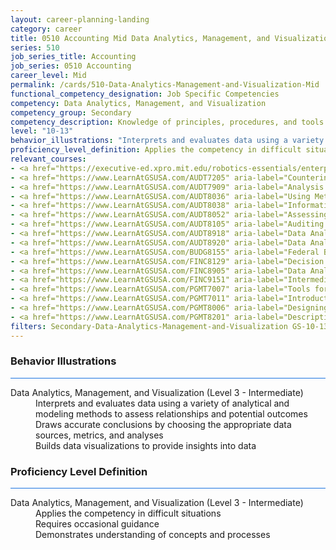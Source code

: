 ```yaml
---
layout: career-planning-landing
category: career
title: 0510 Accounting Mid Data Analytics, Management, and Visualization
series: 510
job_series_title: Accounting
job_series: 0510 Accounting
career_level: Mid
permalink: /cards/510-Data-Analytics-Management-and-Visualization-Mid
functional_competency_designation: Job Specific Competencies
competency: Data Analytics, Management, and Visualization
competency_group: Secondary
competency_description: Knowledge of principles, procedures, and tools used to manage and analyze data in order to make conclusions about that information; identifies trends and metrics from large data sets; presents data in a visually clear way to enable decision makers to identify patterns and grasp difficult concepts.
level: "10-13"
behavior_illustrations: "Interprets and evaluates data using a variety of analytical and modeling methods to assess relationships and potential outcomes ? Draws accurate conclusions by choosing the appropriate data sources, metrics, and analyses ? Builds data visualizations to provide insights into data"
proficiency_level_definition: Applies the competency in difficult situations ? Requires occasional guidance ? Demonstrates understanding of concepts and processes
relevant_courses: 
- <a href="https://executive-ed.xpro.mit.edu/robotics-essentials/enterprise/?b2c_form=true&utm_campaign=gsa&utm_source=b2b" aria-label="Digital Transformation&#58; Leading People, Data & Technology (with UC Berkeley Executive Education), Emeritus - https://executive-ed.xpro.mit.edu/robotics-essentials/enterprise/?b2c_form=true&utm_campaign=gsa&utm_source=b2b">Digital Transformation&#58; Leading People, Data & Technology (with UC Berkeley Executive Education), Emeritus</a>
- <a href="https://www.LearnAtGSUSA.com/AUDT7205" aria-label="Counterintelligence for Information Security and Protection (AUDT7200), GSU - https://www.LearnAtGSUSA.com/AUDT7205">Counterintelligence for Information Security and Protection (AUDT7200), GSU</a>
- <a href="https://www.LearnAtGSUSA.com/AUDT7909" aria-label="Analysis Techniques for Auditors (AUDT7900), GSU - https://www.LearnAtGSUSA.com/AUDT7909">Analysis Techniques for Auditors (AUDT7900), GSU</a>
- <a href="https://www.LearnAtGSUSA.com/AUDT8036" aria-label="Using Metrics to Assess Performance (AUDT8027), GSU - https://www.LearnAtGSUSA.com/AUDT8036">Using Metrics to Assess Performance (AUDT8027), GSU</a>
- <a href="https://www.LearnAtGSUSA.com/AUDT8038" aria-label="Information Systems Auditing (AUDT8029), GSU - https://www.LearnAtGSUSA.com/AUDT8038">Information Systems Auditing (AUDT8029), GSU</a>
- <a href="https://www.LearnAtGSUSA.com/AUDT8052" aria-label="Assessing the Reliability of Computer Processed Data (AUDT8043), GSU - https://www.LearnAtGSUSA.com/AUDT8052">Assessing the Reliability of Computer Processed Data (AUDT8043), GSU</a>
- <a href="https://www.LearnAtGSUSA.com/AUDT8105" aria-label="Auditing with Data Analytics (AUDT8100), GSU - https://www.LearnAtGSUSA.com/AUDT8105">Auditing with Data Analytics (AUDT8100), GSU</a>
- <a href="https://www.LearnAtGSUSA.com/AUDT8918" aria-label="Data Analytics Tools and Techniques (AUDT8913), GSU - https://www.LearnAtGSUSA.com/AUDT8918">Data Analytics Tools and Techniques (AUDT8913), GSU</a>
- <a href="https://www.LearnAtGSUSA.com/AUDT8920" aria-label="Data Analytics for Fraud Detection (AUDT8915), GSU - https://www.LearnAtGSUSA.com/AUDT8920">Data Analytics for Fraud Detection (AUDT8915), GSU</a>
- <a href="https://www.LearnAtGSUSA.com/BUDG8155" aria-label="Federal Budget Analysis Using Microsoft Excel (BUDG8150), GSU - https://www.LearnAtGSUSA.com/BUDG8155">Federal Budget Analysis Using Microsoft Excel (BUDG8150), GSU</a>
- <a href="https://www.LearnAtGSUSA.com/FINC8129" aria-label="Decision Support Analytics (FINC8120), GSU - https://www.LearnAtGSUSA.com/FINC8129">Decision Support Analytics (FINC8120), GSU</a>
- <a href="https://www.LearnAtGSUSA.com/FINC8905" aria-label="Data Analytic Tools for Financial Management (FINC8900), GSU - https://www.LearnAtGSUSA.com/FINC8905">Data Analytic Tools for Financial Management (FINC8900), GSU</a>
- <a href="https://www.LearnAtGSUSA.com/FINC9151" aria-label="Intermediate Decision Support Analytics (FINC9150), GSU - https://www.LearnAtGSUSA.com/FINC9151">Intermediate Decision Support Analytics (FINC9150), GSU</a>
- <a href="https://www.LearnAtGSUSA.com/PGMT7007" aria-label="Tools for Management Analysis (PGMT7006), GSU - https://www.LearnAtGSUSA.com/PGMT7007">Tools for Management Analysis (PGMT7006), GSU</a>
- <a href="https://www.LearnAtGSUSA.com/PGMT7011" aria-label="Introduction to Management Analysis (PGMT7010), GSU - https://www.LearnAtGSUSA.com/PGMT7011">Introduction to Management Analysis (PGMT7010), GSU</a>
- <a href="https://www.LearnAtGSUSA.com/PGMT8006" aria-label="Designing an Analytical Study (PGMT8005), GSU - https://www.LearnAtGSUSA.com/PGMT8006">Designing an Analytical Study (PGMT8005), GSU</a>
- <a href="https://www.LearnAtGSUSA.com/PGMT8201" aria-label="Descriptive Statistics for Data Analysis (PGMT8200), GSU - https://www.LearnAtGSUSA.com/PGMT8201">Descriptive Statistics for Data Analysis (PGMT8200), GSU</a>
filters: Secondary-Data-Analytics-Management-and-Visualization GS-10-13 series-0510
---
```


<div class="desktop:grid-col-6 margin-y-3">
  <div class="border-top-2 bg-white padding-3 shadow-5 height-full members-hover border-1px button-border border-top-blue radius-lg card-text-color">
    <h3>Behavior Illustrations</h3>
    <hr style="background-color: #1b74e0 !important;"/>
    <dl class="text-base card-content-color"><dt>Data Analytics, Management, and Visualization (Level 3 - Intermediate)</dt><dd>Interprets and evaluates data using a variety of analytical and modeling methods to assess relationships and potential outcomes </dd><dd> Draws accurate conclusions by choosing the appropriate data sources, metrics, and analyses </dd><dd> Builds data visualizations to provide insights into data</dd></dl>
  </div>
</div>
<div class="desktop:grid-col-6 margin-y-3">
  <div class="border-top-2 bg-white padding-3 shadow-5 height-full members-hover border-1px button-border border-top-blue radius-lg card-text-color">
    <h3>Proficiency Level Definition</h3>
     <hr style="background-color: #1b74e0 !important;"/>
    <dl class="text-base card-content-color"><dt>Data Analytics, Management, and Visualization (Level 3 - Intermediate)</dt><dd>Applies the competency in difficult situations </dd><dd> Requires occasional guidance </dd><dd> Demonstrates understanding of concepts and processes</dd></dl>
  </div>
</div>